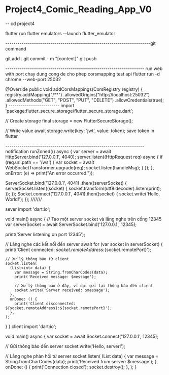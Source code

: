 # Project4_Comic_Reading_App_V0
--
cd project4

flutter run
flutter emulators --launch flutter_emulator



-----------------------------------------------------------------------git command

git add .
git commit - m "[content]"
git push




-------------------------------------------------------------------- run web with port
chay dung cong de cho phep corsmapping test api
flutter run -d chrome --web-port 25032



@Override
    public void addCorsMappings(CorsRegistry registry) {
        registry.addMapping("/**")
                .allowedOrigins("http://localhost:25032")
                .allowedMethods("GET", "POST", "PUT", "DELETE")
                .allowCredentials(true);
    }
    -------------------------
    import 'package:flutter_secure_storage/flutter_secure_storage.dart';

// Create storage
final storage = new FlutterSecureStorage();

// Write value 
await storage.write(key: 'jwt', value: token);
save token in flutter





-------------------------------------------------------------------- notification
runZoned(() async {
  var server = await HttpServer.bind('127.0.0.1', 4040);
  server.listen((HttpRequest req) async {
    if (req.uri.path == '/ws') {
      var socket = await WebSocketTransformer.upgrade(req);
      socket.listen(handleMsg);
    }
  });
}, onError: (e) => print("An error occurred."));

ServerSocket.bind('127.0.0.1', 4041)
  .then((serverSocket) {
    serverSocket.listen((socket) {
      socket.transform(utf8.decoder).listen(print);
    });
  });
  Socket.connect('127.0.0.1', 4041).then((socket) {
  socket.write('Hello, World!');
});
///////





sever
import 'dart:io';

void main() async {
  // Tạo một server socket và lắng nghe trên cổng 12345
  var serverSocket = await ServerSocket.bind('127.0.0.1', 12345);

  print('Server listening on port 12345');

  // Lắng nghe các kết nối đến server
  await for (var socket in serverSocket) {
    print('Client connected: ${socket.remoteAddress}:${socket.remotePort}');

    // Xử lý thông báo từ client
    socket.listen(
      (List<int> data) {
        var message = String.fromCharCodes(data);
        print('Received message: $message');

        // Xử lý thông báo ở đây, ví dụ: gửi lại thông báo đến client
        socket.write('Server received: $message');
      },
      onDone: () {
        print('Client disconnected: ${socket.remoteAddress}:${socket.remotePort}');
      },
    );
  }
}
client
import 'dart:io';

void main() async {
  var socket = await Socket.connect('127.0.0.1', 12345);

  // Gửi thông báo đến server
  socket.write('Hello, server!');

  // Lắng nghe phản hồi từ server
  socket.listen(
    (List<int> data) {
      var message = String.fromCharCodes(data);
      print('Received from server: $message');
    },
    onDone: () {
      print('Connection closed');
      socket.destroy();
    },
  );
}



